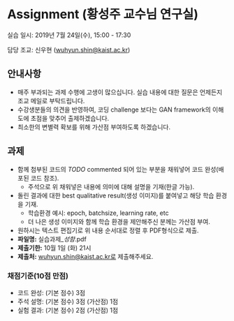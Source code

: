 # Assignment (황성주 교수님 연구실)

실습 일시: 2019년 7월 24일(수), 15:00 - 17:30

담당 조교: 신우현 (wuhyun.shin@kaist.ac.kr)

## 안내사항
* 매주 부과되는 과제 수행에 고생이 많으십니다. 실습 내용에 대한 질문은 언제든지 조교 메일로 부탁드립니다.
* 수강생분들의 의견을 반영하여, 코딩 challenge 보다는 GAN framework의 이해도에 초점을 맞추어 출제하겠습니다.
* 최소한의 변별력 확보를 위해 가산점 부여하도록 하겠습니다.

## 과제

* 함께 첨부된 코드의 *TODO* commented 되어 있는 부분을 채워넣어 코드 완성(배포된 코드 참조).
  * 주석으로 위 채워넣은 내용에 의미에 대해 설명을 기재(한글 가능).
* 돌린 결과에 대한 best qualitative result(생성 이미지)를 붙여넣고 해당 학습 환경을 기재. 
  * 학습환경 예시: epoch, batchsize, learning rate, etc
  * 더 나은 생성 이미지와 함께 학습 환경을 제안해주신 분께는 가산점 부여.
* 원하시는 텍스트 편집기로 위 내용 순서대로 정렬 후 PDF형식으로 제출.
* **파일명:** 실습과제_*성함*.pdf
* **제출기한:** 10월 1일 (화) 21시
* **제출처:** wuhyun.shin@kaist.ac.kr로 제출해주세요.


### 채점기준(10점 만점)
* 코드 완성: (기본 점수) 3점
* 주석 설명: (기본 점수) 3점 (가산점) 1점
* 실험 결과: (기본 점수) 2점 (가산점) 1점
